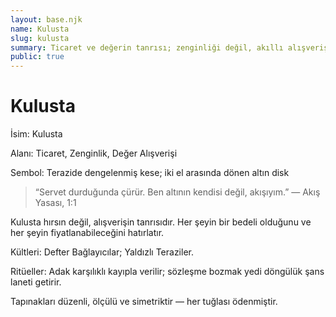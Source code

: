 ```yaml
---
layout: base.njk
name: Kulusta
slug: kulusta
summary: Ticaret ve değerin tanrısı; zenginliği değil, akıllı alışverişi ve akışı kutsar.
public: true
---
```


# Kulusta

İsim: Kulusta

Alanı: Ticaret, Zenginlik, Değer Alışverişi

Sembol: Terazide dengelenmiş kese; iki el arasında dönen altın disk

> “Servet durduğunda çürür. Ben altının kendisi değil, akışıyım.” — Akış Yasası, 1:1

Kulusta hırsın değil, alışverişin tanrısıdır. Her şeyin bir bedeli olduğunu ve her şeyin fiyatlanabileceğini hatırlatır.

Kültleri: Defter Bağlayıcılar; Yaldızlı Teraziler.

Ritüeller: Adak karşılıklı kayıpla verilir; sözleşme bozmak yedi döngülük şans laneti getirir.

Tapınakları düzenli, ölçülü ve simetriktir — her tuğlası ödenmiştir.

